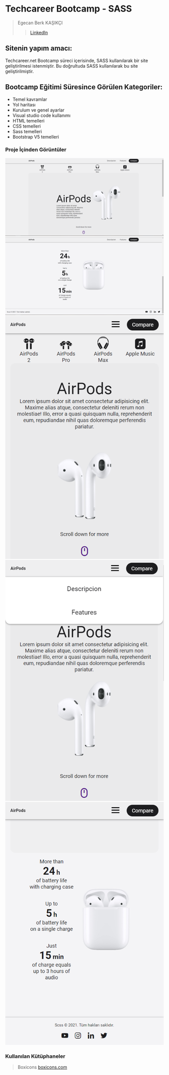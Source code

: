 # Techcareer Bootcamp - SASS

> Egecan Berk KAŞIKÇI
> > [LinkedIn](https://www.linkedin.com/in/egecanberk/)

## Sitenin yapım amacı:
Techcareer.net Bootcamp süreci içerisinde, SASS kullanılarak bir site geliştirilmesi istenmiştir. Bu doğrultuda SASS kullanılarak bu site geliştirilmiştir.

## Bootcamp Eğitimi Süresince Görülen Kategoriler:
- Temel kavramlar
- Yol haritası
- Kurulum ve genel ayarlar
- Visual studio code kullanımı
- HTML temelleri
- CSS temelleri
- Sass temelleri
- Bootstrap V5 temelleri

 ### Proje İçinden Görüntüler
 ![Odev 3 Masaüstü-1](/assets/img/screenshots/screenshot-desktop-1.png)
 ![Odev 3 Masaüstü-2](/assets/img/screenshots/screenshot-desktop-2.png)
 ![Odev 3 Mobil-1](/assets/img/screenshots/screenshot-mobile-1.png)
 ![Odev 3 Mobil-2](/assets/img/screenshots/screenshot-mobile-2.png)
 ![Odev 3 Mobil-3](/assets/img/screenshots/screenshot-mobile-3.png)

### Kullanılan Kütüphaneler

> Boxicons
> [boxicons.com](https://boxicons.com/)

